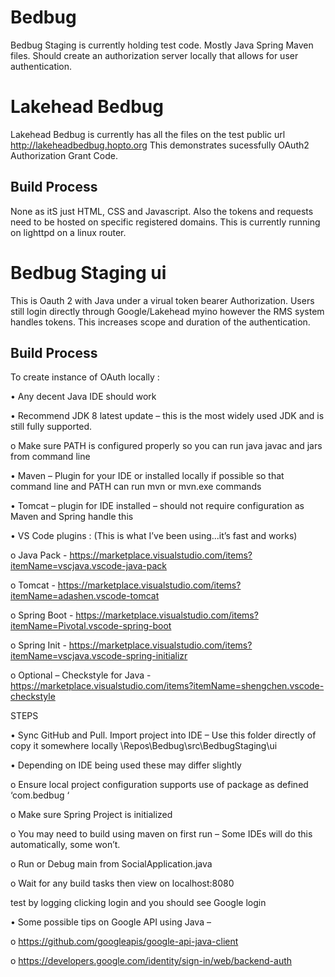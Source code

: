 # Bedbug
Bedbug Staging is currently holding test code.  Mostly Java Spring Maven files.  Should create an authorization server locally that allows for user authentication.

# Lakehead Bedbug

Lakehead Bedbug is currently has all the files on the test public url http://lakeheadbedbug.hopto.org
This demonstrates sucessfully OAuth2 Authorization Grant Code.
## Build Process

None as itS just HTML, CSS and Javascript.  Also the tokens and requests need to be hosted on specific registered domains.  This is currently running on lighttpd on a linux router.
# Bedbug Staging ui

This is Oauth 2 with Java under a virual token bearer Authorization.  Users still login directly through Google/Lakehead myino however the RMS system handles tokens.  This increases scope and duration of the authentication.

## Build Process

To create instance of OAuth locally :

•	Any decent Java IDE should work

•	Recommend JDK 8 latest update – this is the most widely used JDK and is still fully supported.

o	Make sure PATH is configured properly so you can run java javac and jars from command line

•	Maven – Plugin for your IDE or installed locally if possible so that command line and PATH can run mvn or mvn.exe commands

•	Tomcat – plugin for IDE installed – should not require configuration as Maven and Spring handle this

•	VS Code plugins : (This is what I’ve been using...it’s fast and works)

o	Java Pack - https://marketplace.visualstudio.com/items?itemName=vscjava.vscode-java-pack

o	Tomcat - https://marketplace.visualstudio.com/items?itemName=adashen.vscode-tomcat 

o	Spring Boot - https://marketplace.visualstudio.com/items?itemName=Pivotal.vscode-spring-boot 

o	Spring Init - https://marketplace.visualstudio.com/items?itemName=vscjava.vscode-spring-initializr 

o	Optional – Checkstyle for Java - https://marketplace.visualstudio.com/items?itemName=shengchen.vscode-checkstyle 




STEPS

•	Sync GitHub and Pull. Import project into IDE – Use this folder directly of copy it somewhere locally 
\Repos\Bedbug\src\BedbugStaging\ui 

•	Depending on IDE being used these may differ slightly

o	Ensure local project configuration supports use of package as defined ‘com.bedbug ‘

o	Make sure Spring Project is initialized 

o	You may need to build using maven on first run – Some IDEs will do this automatically, some won’t.

o	Run or Debug main from SocialApplication.java

o	Wait for any build tasks then view on localhost:8080

test by logging clicking login and you should see Google login

•	Some possible tips on Google API using Java –

o	https://github.com/googleapis/google-api-java-client 

o	https://developers.google.com/identity/sign-in/web/backend-auth 

